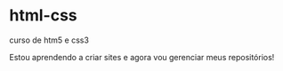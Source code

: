 # html-css
 curso de htm5 e css3

Estou aprendendo a criar sites e agora vou gerenciar meus repositórios!